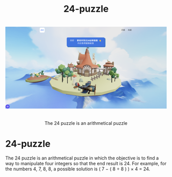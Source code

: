 <div align="center">
  <h1>24-puzzle</h1>
  <a href='#24-puzzle'>
    <img src="./ui.png" alt="icon" style="margin: 20px 0;"/>
  </a>
  <p>The 24 puzzle is an arithmetical puzzle</p>
</div>

# 24-puzzle
The 24 puzzle is an arithmetical puzzle in which the objective is to find a way to manipulate four integers so that the end result is 24. For example, for the numbers 4, 7, 8, 8, a possible solution is  ( 7 − ( 8 ÷ 8 ) ) × 4 = 24.

